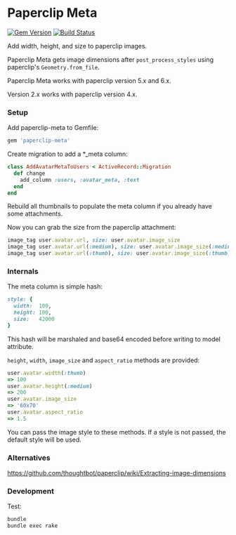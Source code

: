 # Paperclip Meta

[![Gem Version](https://badge.fury.io/rb/paperclip-meta.svg)](http://rubygems.org/gems/paperclip-meta)
[![Build Status](https://travis-ci.org/teeparham/paperclip-meta.svg?branch=master)](https://travis-ci.org/teeparham/paperclip-meta)

Add width, height, and size to paperclip images.

Paperclip Meta gets image dimensions after `post_process_styles` using paperclip's `Geometry.from_file`.

Paperclip Meta works with paperclip version 5.x and 6.x.

Version 2.x works with paperclip version 4.x.

### Setup

Add paperclip-meta to Gemfile:

```ruby
gem 'paperclip-meta'
```

Create migration to add a *_meta column:

```ruby
class AddAvatarMetaToUsers < ActiveRecord::Migration
  def change
    add_column :users, :avatar_meta, :text
  end
end
```

Rebuild all thumbnails to populate the meta column if you already have some attachments.

Now you can grab the size from the paperclip attachment:

```ruby
image_tag user.avatar.url, size: user.avatar.image_size
image_tag user.avatar.url(:medium), size: user.avatar.image_size(:medium)
image_tag user.avatar.url(:thumb), size: user.avatar.image_size(:thumb)
```

### Internals

The meta column is simple hash:

```ruby
style: {
  width:  100,
  height: 100,
  size:   42000
}
```

This hash will be marshaled and base64 encoded before writing to model attribute.

`height`, `width`, `image_size` and `aspect_ratio` methods are provided:

```ruby
user.avatar.width(:thumb)
=> 100
user.avatar.height(:medium)
=> 200
user.avatar.image_size
=> '60x70'
user.avatar.aspect_ratio
=> 1.5
```

You can pass the image style to these methods. If a style is not passed, the default style will be used.

### Alternatives

https://github.com/thoughtbot/paperclip/wiki/Extracting-image-dimensions

### Development

Test:

```sh
bundle
bundle exec rake
```
